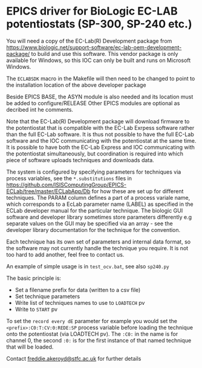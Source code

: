 # EPICS driver for BioLogic EC-LAB potentiostats (SP-300, SP-240 etc.)

You will need a copy of the EC-Lab(R) Development package from https://www.biologic.net/support-software/ec-lab-oem-development-package/ to build and use this software.
This vendor package is only available for Windows, so this IOC can only be built and runs on Microsoft Windows.

The `ECLABSDK` macro in the Makefile will then need to be changed to point to the installation location of the above developer package

Beside EPICS BASE, the ASYN module is also needed and its location must be added to configure/RELEASE
Other EPICS modules are optional as decribed int he comments.

Note that the EC-Lab(R) Development package will download firmware to the potentiostat that is compatible with the EC-Lab Exrpess software rather than the
full EC-Lab software. It is thus not possible to have the full EC-Lab software and the IOC communicating with the potentiostat at the same time. It is possible
to have both the EC-Lab Express and IOC communicating with the potentiostat simultaneously, but coordination is required into which piece of software uploads
techniques and downloads data.

The system is configured by specifying parameters for techniques via process variables, see the `*.substitutions` files in https://github.com/ISISComputingGroup/EPICS-ECLab/tree/master/ECLabApp/Db
for how these are set up for different techniques. The PARAM column defines a part of a process variale name, which corresponds to a EcLab parameter name (LABEL) as specified in the
ECLab developer manual for the particular technique. The biologic GUI software and developer library sometimes store parameters differently e.g separate values on the GUI may
be specified via an array - see the developer library documentation for the technique for the convention.

Each technique has its own set of parameters and internal data format, so the software may not currently handle the technique you require. It is not too hard to add another, feel
free to contact us.    

An example of simple usage is in `test_ocv.bat`, see also `sp240.py`

The basic principle is:

- Set a filename prefix for data (written to a csv file)
- Set technique parameters
- Write list of techniques names to use to `LOADTECH` pv
- Write to `START` pv

To set the `record every dE` parameter for example you would set the `<prefix>:C0:T:CV:0:REDE:SP`
process variable before loading the technique onto the potentiostat (via LOADTECH pv). The `:C0:` in the name is for channel 0, the second `:0:` is for the first instance of that named technique that will be loaded.

Contact freddie.akeroyd@stfc.ac.uk for further details
